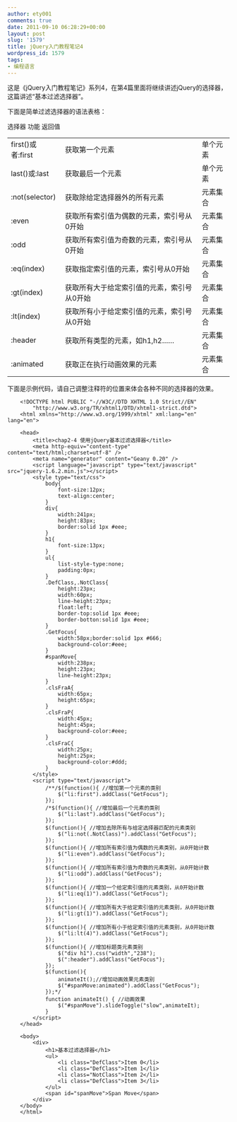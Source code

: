 ```yaml
---
author: ety001
comments: true
date: 2011-09-10 06:28:29+00:00
layout: post
slug: '1579'
title: jQuery入门教程笔记4
wordpress_id: 1579
tags:
- 编程语言
---
```


这是《jQuery入门教程笔记》系列4，在第4篇里面将继续讲述jQuery的选择器，这篇讲述“基本过滤选择器”。




下面是简单过滤选择器的语法表格：


<table cellpadding="0" cellspacing="0" >
<tbody >
<tr >
选择器
功能
返回值
</tr>
<tr >

<td >first()或者:first
</td>

<td >获取第一个元素
</td>

<td >单个元素
</td>
</tr>
<tr >

<td >last()或:last
</td>

<td >获取最后一个元素
</td>

<td >单个元素
</td>
</tr>
<tr >

<td >:not(selector)
</td>

<td >获取除给定选择器外的所有元素
</td>

<td >元素集合
</td>
</tr>
<tr >

<td >:even
</td>

<td >获取所有索引值为偶数的元素，索引号从0开始
</td>

<td >元素集合
</td>
</tr>
<tr >

<td >:odd
</td>

<td >获取所有索引值为奇数的元素，索引号从0开始
</td>

<td >元素集合
</td>
</tr>
<tr >

<td >:eq(index)
</td>

<td >获取指定索引值的元素，索引号从0开始
</td>

<td >元素集合
</td>
</tr>
<tr >

<td >:gt(index)
</td>

<td >获取所有大于给定索引值的元素，索引号从0开始
</td>

<td >元素集合
</td>
</tr>
<tr >

<td >:lt(index)
</td>

<td >获取所有小于给定索引值的元素，索引号从0开始
</td>

<td >元素集合
</td>
</tr>
<tr >

<td >:header
</td>

<td >获取所有类型的元素，如h1,h2……
</td>

<td >元素集合
</td>
</tr>
<tr >

<td >:animated
</td>

<td >获取正在执行动画效果的元素
</td>

<td >元素集合
</td>
</tr>
</tbody>
</table>


下面是示例代码，请自己调整注释符的位置来体会各种不同的选择器的效果。

```
    <!DOCTYPE html PUBLIC "-//W3C//DTD XHTML 1.0 Strict//EN"
        "http://www.w3.org/TR/xhtml1/DTD/xhtml1-strict.dtd">
    <html xmlns="http://www.w3.org/1999/xhtml" xml:lang="en" lang="en">

    <head>
        <title>chap2-4 使用jQuery基本过滤选择器</title>
        <meta http-equiv="content-type" content="text/html;charset=utf-8" />
        <meta name="generator" content="Geany 0.20" />
        <script language="javascript" type="text/javascript" src="jquery-1.6.2.min.js"></script>
        <style type="text/css">
            body{
                font-size:12px;
                text-align:center;      
            }
            div{
                width:241px;
                height:83px;
                border:solid 1px #eee;
            }
            h1{
                font-size:13px;
            }
            ul{
                list-style-type:none;
                padding:0px;
            }
            .DefClass,.NotClass{
                height:23px;
                width:60px;
                line-height:23px;
                float:left;
                border-top:solid 1px #eee;
                border-botton:solid 1px #eee;
            }
            .GetFocus{
                width:58px;border:solid 1px #666;
                background-color:#eee;
            }
            #spanMove{
                width:238px;
                height:23px;
                line-height:23px;
            }
            .clsFraA{
                width:65px;
                height:65px;
            }
            .clsFraP{
                width:45px;
                height:45px;
                background-color:#eee;
            }
            .clsFraC{
                width:25px;
                height:25px;
                background-color:#ddd;
            }
        </style>
        <script type="text/javascript">
            /**/$(function(){ //增加第一个元素的类别
                $("li:first").addClass("GetFocus");
            });
            /*$(function(){ //增加最后一个元素的类别
                $("li:last").addClass("GetFocus");
            });
            $(function(){ //增加去除所有与给定选择器匹配的元素类别
                $("li:not(.NotClass)").addClass("GetFocus");
            });
            $(function(){ //增加所有索引值为偶数的元素类别，从0开始计数
                $("li:even").addClass("GetFocus");
            });
            $(function(){ //增加所有索引值为奇数的元素类别，从0开始计数
                $("li:odd").addClass("GetFocus");
            });
            $(function(){ //增加一个给定索引值的元素类别，从0开始计数
                $("li:eq(1)").addClass("GetFocus");
            });
            $(function(){ //增加所有大于给定索引值的元素类别，从0开始计数
                $("li:gt(1)").addClass("GetFocus");
            });
            $(function(){ //增加所有小于给定索引值的元素类别，从0开始计数
                $("li:lt(4)").addClass("GetFocus");
            });
            $(function(){ //增加标题类元素类别
                $("div h1").css("width","238");
                $(":header").addClass("GetFocus");
            });
            $(function(){
                animateIt();//增加动画效果元素类别
                $("#spanMove:animated").addClass("GetFocus");
            });*/
            function animateIt() { //动画效果
                $("#spanMove").slideToggle("slow",animateIt);
            }
        </script>
    </head>

    <body>
        <div>
            <h1>基本过滤选择器</h1>
            <ul>
                <li class="DefClass">Item 0</li>
                <li class="DefClass">Item 1</li>
                <li class="NotClass">Item 2</li>
                <li class="DefClass">Item 3</li>
            </ul>
            <span id="spanMove">Span Move</span>
        </div>
    </body>
    </html>
```
